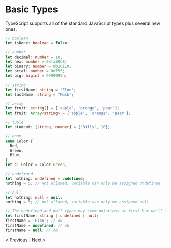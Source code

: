 # Basic Types

TypeScript supports all of the standard JavaScript types plus several new ones.

```typescript
// boolean
let isDone: boolean = false;

// number
let decimal: number = 10;
let hex: number = 0xfa30b8;
let binary: number = 0b10110;
let octal: number = 0o755;
let big: bigint = 9999999n;

// string
let firstName: string = 'Elon';
let lastName: string = "Musk";

// array
let fruit: string[] = ['apple', 'orange', 'pear'];
let fruit: Array<string> = ['apple', 'orange', 'pear'];

// tuple
let student: [string, number] = ['Billy', 10];

// enum
enum Color {
  Red,
  Green,
  Blue,
}
let c: Color = Color.Green;

// undefined
let nothing: undefined = undefined;
nothing = 5; // not allowed, variable can only be assigned undefined

// null
let nothing: null = null;
nothing = 5; // not allowed, variable can only be assigned null

// The undefined and null types may seem pointless at first but we'll later see how they can be used in union types like this:
let firstName: string | undefined | null;
firstName = 'Elon'; // ok
firstName = undefined; // ok
firstName = null; // ok
```

[< Previous](type-declaration-files.md) | [Next >](any-and-unknown.md)
